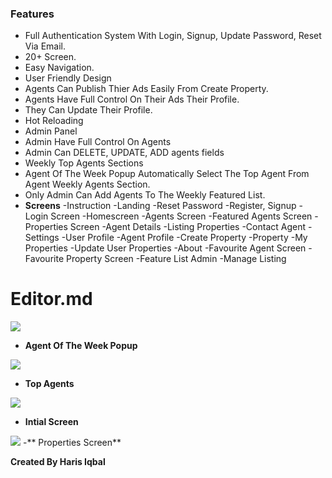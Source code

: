 ### Features

- Full Authentication System With Login, Signup, Update Password, Reset Via Email.
- 20+ Screen.
- Easy Navigation.
- User Friendly Design
- Agents Can Publish Thier Ads Easily From Create Property.
- Agents Have Full Control On Their Ads Their Profile.
- They Can Update Their Profile.
- Hot Reloading
- Admin Panel
- Admin Have Full Control On Agents
- Admin Can DELETE, UPDATE, ADD agents fields
- Weekly Top Agents Sections
- Agent Of The Week Popup Automatically Select The Top Agent From Agent Weekly Agents Section. 
- Only Admin Can Add Agents To The Weekly Featured List.
- **Screens**
-Instruction
-Landing
-Reset Password
-Register, Signup
-Login Screen
-Homescreen
-Agents Screen
-Featured Agents Screen
-Properties Screen
-Agent Details
-Listing Properties
-Contact Agent
-Settings
-User Profile
-Agent Profile
-Create Property
-Property
-My Properties
-Update User Properties
-About
-Favourite Agent Screen
-Favourite Property Screen
-Feature List Admin
-Manage Listing



# Editor.md

![](https://i.pinimg.com/564x/79/96/c0/7996c0f3112c677a9c2b50f5a440828e.jpg)
- **Agent Of The Week Popup**

![](https://i.pinimg.com/originals/75/c4/3d/75c43d69bdd4dfc5a949bc5daccff8a6.jpg)
- **Top Agents**

![](https://i.pinimg.com/564x/03/fb/0e/03fb0ef7cff237f4f653ffbe4d6d5041.jpg)
- **Intial Screen**

![](https://i.pinimg.com/564x/36/a6/69/36a66914ebf9c1007605ad6839bb49a8.jpg)
-** Properties Screen**


**Created By Haris Iqbal**

